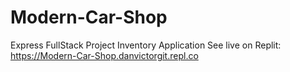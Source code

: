 # Modern-Car-Shop
Express FullStack Project Inventory Application
See live on Replit:
https://Modern-Car-Shop.danvictorgit.repl.co
